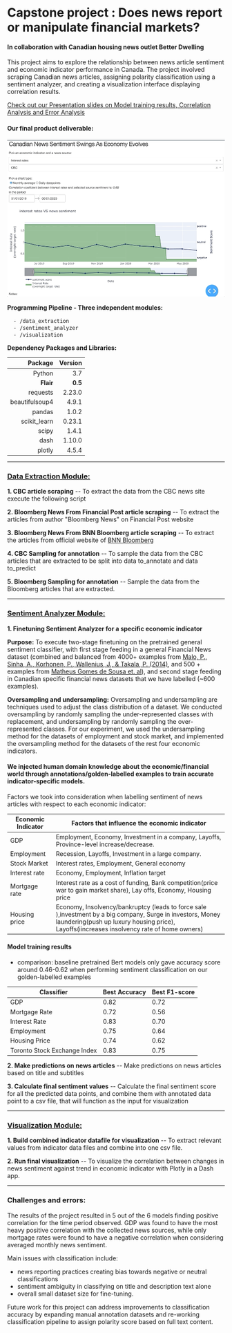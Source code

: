 # Capstone project : Does news report or manipulate financial markets? 

#### In collaboration with Canadian housing news outlet Better Dwelling

This project aims to  explore the relationship between news article sentiment and economic indicator performance in Canada. The project involved scraping Canadian news articles, assigning polarity classification using a sentiment analyzer, and creating a visualization interface displaying correlation results.

[Check out our Presentation slides on Model training results, Correlation Analysis and Error Analysis](https://github.com/amlkteam/capstone/blob/master/Better%20Dwelling%20Capstone_Presentation_combined.pdf)

#### Our final product deliverable:
![Dash visualization app interface](https://github.com/amlkteam/capstone/blob/master/readme_img/switch_indicator_graphs.gif)


**Programming Pipeline - Three independent modules:**

```
  - /data_extraction
  - /sentiment_analyzer
  - /visualization
```

**Dependency Packages and Libraries:**

|Package| Version|
------:|-------:|
Python| 3.7|
**Flair**| **0.5** |
requests | 2.23.0 |
beautifulsoup4 | 4.9.1 |
pandas | 1.0.2 |
scikit_learn | 0.23.1 |
scipy | 1.4.1 |
dash | 1.10.0 |
plotly | 4.5.4  |

---------------------------------------------------------------------------------------------------------------------------
### <u>Data Extraction Module:</u>

**1. CBC  article scraping** -- To extract the data from the CBC news site execute the following script

**2. Bloomberg News From Financial Post article scraping** -- To extract the articles from author "Bloomberg News" on Financial Post website

**3. Bloomberg News From BNN Bloomberg article scraping** -- To extract the articles from official website of [BNN Bloomberg](https://www.bnnbloomberg.ca/) 

**4. CBC Sampling for annotation** -- To sample the data from the CBC articles that are extracted to be split into data to_annotate and data to_predict

**5. Bloomberg Sampling for annotation** -- Sample the data from the Bloomberg articles that are extracted.

-----------------------------------------------------------------------------------------------------------------------------

### <u>Sentiment Analyzer Module:</u>

**1. Finetuning Sentiment Analyzer for a specific economic indicator**

**Purpose:** To execute two-stage finetuning on the pretrained general sentiment classifier, with first stage feeding in a general Financial News dataset (combined and balanced from 4000+ examples from [Malo, P., Sinha, A., Korhonen, P., Wallenius, J., & Takala, P. (2014)](https://www.kaggle.com/ankurzing/sentiment-analysis-for-financial-news), and 500 + examples from [Matheus Gomes de Sousa et. al](https://drive.google.com/file/d/1eqNwkqb1tnaJm_l975K6LJBic8pMof1x/view)), and second stage feeding in Canadian specific financial news datasets that we have labelled (~600 examples).

**Oversampling and undersampling:** Oversampling and undersampling are techniques used to adjust the class distribution of a dataset. We conducted oversampling by randomly sampling the under-represented classes with replacement, and undersampling by randomly sampling the over-represented classes. For our experiment, we used the undersampling method for the datasets of employment and stock market, and implemented the oversampling method for the datasets of the rest four economic indicators.

#### We injected human domain knowledge about the economic/financial world through annotations/golden-labelled examples to train accurate indicator-specific models.  
Factors we took into consideration when labelling sentiment of news articles with respect to each economic indicator:

 Economic Indicator | Factors that influence the economic indicator
 --------|----------------------------
 GDP  | Employment, Economy, Investment in a company, Layoffs, Province-level increase/decrease.  
 Employment | Recession, Layoffs, Investment in a large company.
Stock Market | Interest rates, Employment, General economy
Interest rate | Economy, Employment, Inflation target
Mortgage rate | Interest rate as a cost of funding, Bank competition(price war to gain market share), Lay offs, Economy, Housing price
Housing price | Economy, Insolvency/bankruptcy (leads to force sale ),investment by a big company, Surge in investors, Money laundering(push up luxury housing price), Layoffs(iincreases insolvency rate of home owners)

#### Model training results
- comparison: baseline pretrained Bert models only gave accuracy score around 0.46-0.62 when performing sentiment classification on our golden-labelled examples

Classifier | Best Accuracy | Best F1-score
-----|--------------|-------------------
GDP | 0.82 | 0.72
Mortgage Rate | 0.72 | 0.56
Interest Rate| 0.83 | 0.70
Employment | 0.75 | 0.64
Housing Price | 0.74 | 0.62
Toronto Stock Exchange Index | 0.83 |0.75


**2. Make predictions on news articles** -- Make predictions on news articles based on title and subtitles

**3. Calculate final sentiment values** -- Calculate the final sentiment score for all the predicted data points, and combine them with annotated data point to a csv file, that will function as the input for visualization

-----------------------------------------------------------------------------------------------------------------------

### <u>Visualization Module:</u>

**1. Build combined indicator datafile for visualization** -- To extract relevant values from indicator data files and combine into one csv file. 

**2. Run final visualization** -- To visualize the correlation between changes in news sentiment against trend in economic indicator with Plotly in a Dash app.

------------------------------------------------------------------------------------------------------------------------
### Challenges and errors:

The results of the project resulted in 5 out of the 6 models finding positive correlation for the time period observed. GDP was found to have the most heavy positive correlation with the collected news sources, while only mortgage rates were found to have a negative correlation when considering averaged monthly news sentiment. 

Main issues with classification include: 
- news reporting practices creating bias towards negative or neutral classifications
- sentiment ambiguity in classifying on title and description text alone
- overall small dataset size for fine-tuning. 

Future work for this project can address improvements to classification accuracy by expanding manual annotation datasets and re-working classification pipeline to assign polarity score based on full text content.


